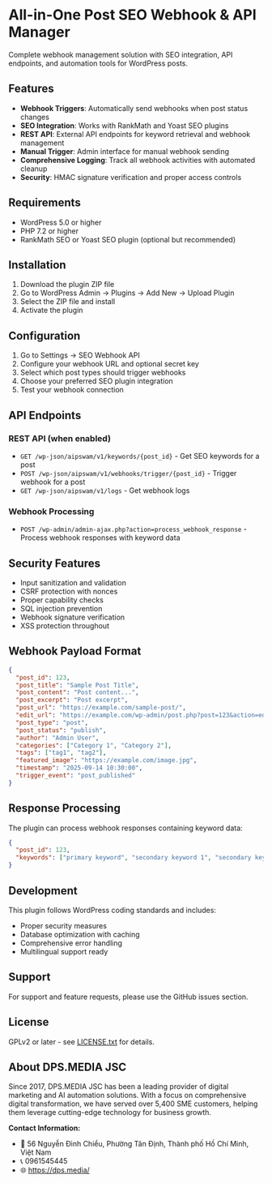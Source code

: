 # All-in-One Post SEO Webhook & API Manager

Complete webhook management solution with SEO integration, API endpoints, and automation tools for WordPress posts.

## Features

- **Webhook Triggers**: Automatically send webhooks when post status changes
- **SEO Integration**: Works with RankMath and Yoast SEO plugins
- **REST API**: External API endpoints for keyword retrieval and webhook management
- **Manual Trigger**: Admin interface for manual webhook sending
- **Comprehensive Logging**: Track all webhook activities with automated cleanup
- **Security**: HMAC signature verification and proper access controls

## Requirements

- WordPress 5.0 or higher
- PHP 7.2 or higher
- RankMath SEO or Yoast SEO plugin (optional but recommended)

## Installation

1. Download the plugin ZIP file
2. Go to WordPress Admin → Plugins → Add New → Upload Plugin
3. Select the ZIP file and install
4. Activate the plugin

## Configuration

1. Go to Settings → SEO Webhook API
2. Configure your webhook URL and optional secret key
3. Select which post types should trigger webhooks
4. Choose your preferred SEO plugin integration
5. Test your webhook connection

## API Endpoints

### REST API (when enabled)

- `GET /wp-json/aipswam/v1/keywords/{post_id}` - Get SEO keywords for a post
- `POST /wp-json/aipswam/v1/webhooks/trigger/{post_id}` - Trigger webhook for a post
- `GET /wp-json/aipswam/v1/logs` - Get webhook logs

### Webhook Processing

- `POST /wp-admin/admin-ajax.php?action=process_webhook_response` - Process webhook responses with keyword data

## Security Features

- Input sanitization and validation
- CSRF protection with nonces
- Proper capability checks
- SQL injection prevention
- Webhook signature verification
- XSS protection throughout

## Webhook Payload Format

```json
{
  "post_id": 123,
  "post_title": "Sample Post Title",
  "post_content": "Post content...",
  "post_excerpt": "Post excerpt",
  "post_url": "https://example.com/sample-post/",
  "edit_url": "https://example.com/wp-admin/post.php?post=123&action=edit",
  "post_type": "post",
  "post_status": "publish",
  "author": "Admin User",
  "categories": ["Category 1", "Category 2"],
  "tags": ["tag1", "tag2"],
  "featured_image": "https://example.com/image.jpg",
  "timestamp": "2025-09-14 10:30:00",
  "trigger_event": "post_published"
}
```

## Response Processing

The plugin can process webhook responses containing keyword data:

```json
{
  "post_id": 123,
  "keywords": ["primary keyword", "secondary keyword 1", "secondary keyword 2"]
}
```

## Development

This plugin follows WordPress coding standards and includes:

- Proper security measures
- Database optimization with caching
- Comprehensive error handling
- Multilingual support ready

## Support

For support and feature requests, please use the GitHub issues section.

## License

GPLv2 or later - see [LICENSE.txt](LICENSE.txt) for details.

## About DPS.MEDIA JSC

Since 2017, DPS.MEDIA JSC has been a leading provider of digital marketing and AI automation solutions. With a focus on comprehensive digital transformation, we have served over 5,400 SME customers, helping them leverage cutting-edge technology for business growth.

**Contact Information:**
- 📍 56 Nguyễn Đình Chiểu, Phường Tân Định, Thành phố Hồ Chí Minh, Việt Nam
- 📞 0961545445
- 🌐 https://dps.media/